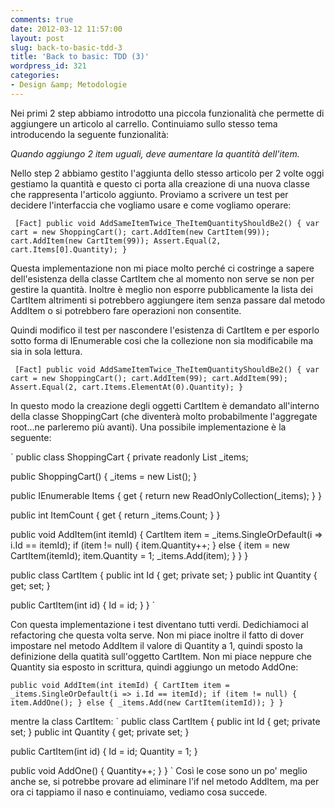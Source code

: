```yaml
---
comments: true
date: 2012-03-12 11:57:00
layout: post
slug: back-to-basic-tdd-3
title: 'Back to basic: TDD (3)'
wordpress_id: 321
categories:
- Design &amp; Metodologie
---
```


Nei primi 2 step abbiamo introdotto una piccola funzionalità che permette di aggiungere un articolo al carrello. Continuiamo sullo stesso tema introducendo la seguente funzionalità:

_Quando aggiungo 2 item uguali, deve aumentare la quantità dell'item._

Nello step 2 abbiamo gestito l'aggiunta dello stesso articolo per 2 volte oggi gestiamo la quantità e questo ci porta alla creazione di una nuova classe che rappresenta l'articolo aggiunto.
Proviamo a scrivere un test per decidere l'interfaccia che vogliamo usare e come vogliamo operare:

` [Fact]
public void AddSameItemTwice_TheItemQuantityShouldBe2()
{
  var cart = new ShoppingCart();
  cart.AddItem(new CartItem(99));
  cart.AddItem(new CartItem(99));
  Assert.Equal(2, cart.Items[0].Quantity);
}`

Questa implementazione non mi piace molto perché ci costringe a sapere dell'esistenza della classe CartItem che al momento non serve se non per gestire la quantità. Inoltre è meglio non esporre pubblicamente la lista dei CartItem altrimenti si potrebbero aggiungere item senza passare dal metodo AddItem o si potrebbero fare operazioni non consentite.

Quindi modifico il test per nascondere l'esistenza di CartItem e per esporlo sotto forma di IEnumerable cosi che la collezione non sia modificabile ma sia in sola lettura.

`
[Fact]
public void AddSameItemTwice_TheItemQuantityShouldBe2()
{
  var cart = new ShoppingCart();
  cart.AddItem(99);
  cart.AddItem(99);
  Assert.Equal(2, cart.Items.ElementAt(0).Quantity);
}`

In questo modo la creazione degli oggetti CartItem è demandato all'interno della classe ShoppingCart (che diventerà molto probabilmente l'aggregate root...ne parleremo più avanti).
Una possibile implementazione è la seguente:

`
public class ShoppingCart
{
  private readonly List _items;

  public ShoppingCart()
  {
    _items = new List();
  }

  public IEnumerable Items
  {
    get { return new ReadOnlyCollection(_items); }
  }

  public int ItemCount { get { return _items.Count; } }

  public void AddItem(int itemId)
  {
    CartItem item = _items.SingleOrDefault(i => i.Id == itemId);
    if (item != null) 
    {
      item.Quantity++;
    }
    else
    {
      item = new CartItem(itemId);
      item.Quantity = 1;
      _items.Add(item);
    }
  }
}

public class CartItem
{
  public int Id { get; private set; }
  public int Quantity { get; set; }

  public CartItem(int id)
  {
    Id = id;
  }
}
`

Con questa implementazione i test diventano tutti verdi.
Dedichiamoci al refactoring che questa volta serve.
Non mi piace inoltre il fatto di dover impostare nel metodo AddItem il valore di Quantity a 1, quindi sposto la definizione della quatità sull'oggetto CartItem. Non mi piace neppure che Quantity sia esposto in scrittura, quindi aggiungo un metodo AddOne:

`
public void AddItem(int itemId)
{
  CartItem item = _items.SingleOrDefault(i => i.Id == itemId);
  if (item != null)
  {
    item.AddOne();
  }
  else
  {
    _items.Add(new CartItem(itemId));
  }
}
`

mentre la class CartItem:
`
public class CartItem
{
  public int Id { get; private set; }
  public int Quantity { get; private set; }

  public CartItem(int id)
  {
    Id = id;
    Quantity = 1;
  }

  public void AddOne()
  {
    Quantity++;
  }
}
`
Così le cose sono un po' meglio anche se, si potrebbe provare ad eliminare l'if nel metodo AddItem, ma per ora ci tappiamo il naso e continuiamo, vediamo cosa succede.
